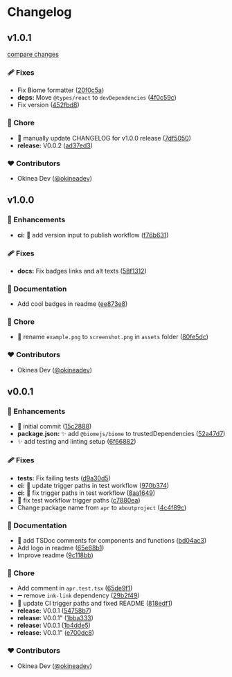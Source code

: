 # Changelog

## v1.0.1

[compare changes](https://github.com/cli-stuff/apr/compare/v1.0.0...v1.0.1)

### 🩹 Fixes

- Fix Biome formatter ([20f0c5a](https://github.com/cli-stuff/apr/commit/20f0c5a))
- **deps:** Move `@types/react` to `devDependencies` ([4f0c59c](https://github.com/cli-stuff/apr/commit/4f0c59c))
- Fix version ([452fbd8](https://github.com/cli-stuff/apr/commit/452fbd8))

### 🏡 Chore

- 🍱 manually update CHANGELOG for v1.0.0 release ([7df5050](https://github.com/cli-stuff/apr/commit/7df5050))
- **release:** V0.0.2 ([ad37ed3](https://github.com/cli-stuff/apr/commit/ad37ed3))

### ❤️ Contributors

- Okinea Dev ([@okineadev](http://github.com/okineadev))

## v1.0.0

### 🚀 Enhancements

- **ci:** 🚀 add version input to publish workflow ([f76b631](https://github.com/cli-stuff/apr/commit/f76b631))

### 🩹 Fixes

- **docs:** Fix badges links and alt texts ([58f1312](https://github.com/cli-stuff/apr/commit/58f1312))

### 📖 Documentation

- Add cool badges in readme ([ee873e8](https://github.com/cli-stuff/apr/commit/ee873e8))

### 🏡 Chore

- 🍱  rename `example.png` to `screenshot.png` in `assets` folder ([80fe5dc](https://github.com/cli-stuff/apr/commit/80fe5dc))

### ❤️ Contributors

- Okinea Dev ([@okineadev](http://github.com/okineadev))

## v0.0.1

### 🚀 Enhancements

- 🎉  initial commit ([15c2888](https://github.com/cli-stuff/apr/commit/15c2888))
- **package.json:** ✨ add `@biomejs/biome` to trustedDependencies ([52a47d7](https://github.com/cli-stuff/apr/commit/52a47d7))
- ✨ add testing and linting setup ([6f66882](https://github.com/cli-stuff/apr/commit/6f66882))

### 🩹 Fixes

- **tests:** Fix failing tests ([d9a30d5](https://github.com/cli-stuff/apr/commit/d9a30d5))
- **ci:** 🔧 update trigger paths in test workflow ([970b374](https://github.com/cli-stuff/apr/commit/970b374))
- **ci:** 🔧 fix trigger paths in test workflow ([8aa1649](https://github.com/cli-stuff/apr/commit/8aa1649))
- 🔧 fix test workflow trigger paths ([c7880ea](https://github.com/cli-stuff/apr/commit/c7880ea))
- Change package name from `apr` to `aboutproject` ([4c4f89c](https://github.com/cli-stuff/apr/commit/4c4f89c))

### 📖 Documentation

- 📝 add TSDoc comments for components and functions ([bd04ac3](https://github.com/cli-stuff/apr/commit/bd04ac3))
- Add logo in readme ([65e68b1](https://github.com/cli-stuff/apr/commit/65e68b1))
- Improve readme ([9c118bb](https://github.com/cli-stuff/apr/commit/9c118bb))

### 🏡 Chore

- Add comment in `apr.test.tsx` ([65de9f1](https://github.com/cli-stuff/apr/commit/65de9f1))
- ➖ remove `ink-link` dependency ([29b2f49](https://github.com/cli-stuff/apr/commit/29b2f49))
- 🔧 update CI trigger paths and fixed README ([818edf1](https://github.com/cli-stuff/apr/commit/818edf1))
- **release:** V0.0.1 ([54758b7](https://github.com/cli-stuff/apr/commit/54758b7))
- **release:** V0.0.1" ([1bba333](https://github.com/cli-stuff/apr/commit/1bba333))
- **release:** V0.0.1 ([1b4dde5](https://github.com/cli-stuff/apr/commit/1b4dde5))
- **release:** V0.0.1" ([e700dc8](https://github.com/cli-stuff/apr/commit/e700dc8))

### ❤️ Contributors

- Okinea Dev ([@okineadev](http://github.com/okineadev))
